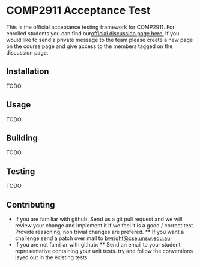 COMP2911 Acceptance Test
========================
This is the official acceptance testing framework for COMP2911. For enrolled
students you can find our[official discussion page here.](https://www.openlearning.net/courses/COMP461394/12s1/acceptanceReps)
If you would like to send a private message to the team please create a new
page on the course page and give access to the members tagged on the
discussion page.

Installation
-------------
TODO

Usage
-----
TODO

Building
--------
TODO

Testing
--------
TODO

Contributing
-------------
* If you are familiar with github:
Send us a git pull request and we will review your change and implement it
if we feel it is a good / correct test. Provide reasoning, non trivial
changes are prefered.
** If you want a challenge send a patch over mail to bwright@cse.unsw.edu.au
* If you are not familiar with github:
** Send an email to your student representative containing your unit tests.
   try and follow the conventions layed out in the existing tests.

